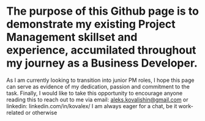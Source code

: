 # The purpose of this Github page is to demonstrate my existing Project Management skillset and experience, accumilated throughout my journey as a Business Developer.
As I am currently looking to transition into junior PM roles, I hope this page can serve as evidence of my dedication, passion and commitment to the task.
Finally, I would like to take this opportunity to encourage anyone reading this to reach out to me via email: aleks.kovalishin@gmail.com or linkedin: linkedin.com/in/kovalex/
I am always eager for a chat, be it work-related or otherwise
